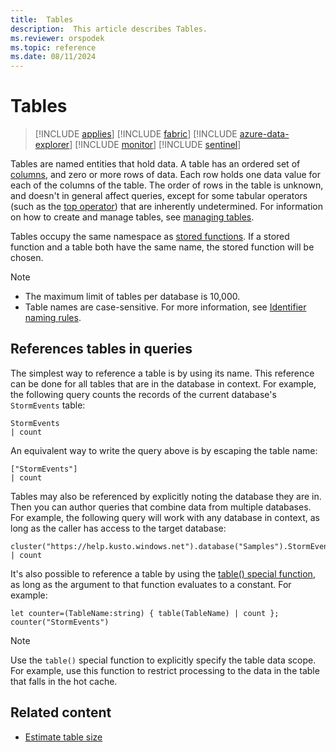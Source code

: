 ```yaml
---
title:  Tables
description:  This article describes Tables.
ms.reviewer: orspodek
ms.topic: reference
ms.date: 08/11/2024
---
```

# Tables

> [!INCLUDE [applies](../../includes/applies-to-version/applies.md)] [!INCLUDE [fabric](../../includes/applies-to-version/fabric.md)] [!INCLUDE [azure-data-explorer](../../includes/applies-to-version/azure-data-explorer.md)] [!INCLUDE [monitor](../../includes/applies-to-version/monitor.md)] [!INCLUDE [sentinel](../../includes/applies-to-version/sentinel.md)]

Tables are named entities that hold data. A table has an ordered set of [columns](columns.md), and zero or more rows of data. Each row holds one data value for each of the columns of the table. The order of rows in the table is unknown, and doesn't in general affect queries, except for some tabular operators (such as the [top operator](../top-operator.md)) that are inherently undetermined. For information on how to create and manage tables, see [managing tables](../../management/tables.md).

Tables occupy the same namespace as [stored functions](stored-functions.md). If a stored function and a table both have the same name, the stored function will be chosen.

> [!NOTE]
>
> * The maximum limit of tables per database is 10,000.
> * Table names are case-sensitive. For more information, see [Identifier naming rules](entity-names.md#identifier-naming-rules).

## References tables in queries

The simplest way to reference a table is by using its name. This reference can be done for all tables that are in the database in context. For example, the following query counts the records of the current database's `StormEvents` table:

```kusto
StormEvents
| count
```

An equivalent way to write the query above is by escaping the table name:

```kusto
["StormEvents"]
| count
```

Tables may also be referenced by explicitly noting the database they are in. Then you can author queries that combine data from multiple databases. For example, the following query will work with any database in context, as long as the caller has access to the target database:

```kusto
cluster("https://help.kusto.windows.net").database("Samples").StormEvents
| count
```

It's also possible to reference a table by using the [table() special function](../table-function.md), as long as the argument to that function evaluates to a constant. For example:

```kusto
let counter=(TableName:string) { table(TableName) | count };
counter("StormEvents")
```

> [!NOTE]
> Use the `table()` special function to explicitly specify the table data scope. For example, use this function to restrict processing to the data in the table that falls in the hot cache.

## Related content

* [Estimate table size](../../management/estimate-table-size.md)
